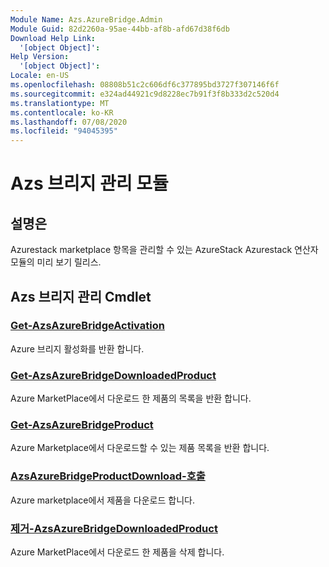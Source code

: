 ```yaml
---
Module Name: Azs.AzureBridge.Admin
Module Guid: 82d2260a-95ae-44bb-af8b-afd67d38f6db
Download Help Link:
  '[object Object]': 
Help Version:
  '[object Object]': 
Locale: en-US
ms.openlocfilehash: 08808b51c2c606df6c377895bd3727f307146f6f
ms.sourcegitcommit: e324ad44921c9d8228ec7b91f3f8b333d2c520d4
ms.translationtype: MT
ms.contentlocale: ko-KR
ms.lasthandoff: 07/08/2020
ms.locfileid: "94045395"
---
```

# Azs 브리지 관리 모듈
## 설명은
Azurestack marketplace 항목을 관리할 수 있는 AzureStack Azurestack 연산자 모듈의 미리 보기 릴리스.

## Azs 브리지 관리 Cmdlet
### [Get-AzsAzureBridgeActivation](Get-AzsAzureBridgeActivation.md)
Azure 브리지 활성화를 반환 합니다.

### [Get-AzsAzureBridgeDownloadedProduct](Get-AzsAzureBridgeDownloadedProduct.md)
Azure MarketPlace에서 다운로드 한 제품의 목록을 반환 합니다.

### [Get-AzsAzureBridgeProduct](Get-AzsAzureBridgeProduct.md)
Azure Marketplace에서 다운로드할 수 있는 제품 목록을 반환 합니다.

### [AzsAzureBridgeProductDownload-호출](Invoke-AzsAzureBridgeProductDownload.md)
Azure marketplace에서 제품을 다운로드 합니다.

### [제거-AzsAzureBridgeDownloadedProduct](Remove-AzsAzureBridgeDownloadedProduct.md)
Azure MarketPlace에서 다운로드 한 제품을 삭제 합니다.

